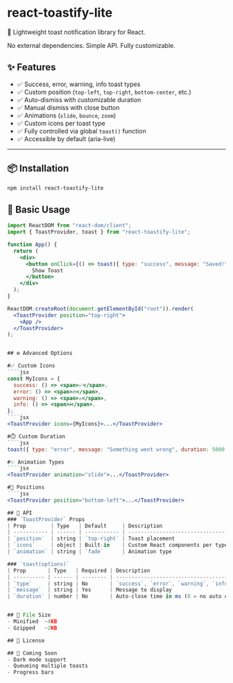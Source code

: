 # react-toastify-lite

🚀 Lightweight toast notification library for React.

No external dependencies. Simple API. Fully customizable.

## ✨ Features

- ✅ Success, error, warning, info toast types
- ✅ Custom position (`top-left`, `top-right`, `bottom-center`, etc.)
- ✅ Auto-dismiss with customizable duration
- ✅ Manual dismiss with close button
- ✅ Animations (`slide`, `bounce`, `zoom`)
- ✅ Custom icons per toast type
- ✅ Fully controlled via global `toast()` function
- ✅ Accessible by default (aria-live)

---

## 📦 Installation

```bash
npm install react-toastify-lite

```

## 🧠 Basic Usage

`````jsx
import ReactDOM from "react-dom/client";
import { ToastProvider, toast } from "react-toastify-lite";

function App() {
  return (
    <div>
      <button onClick={() => toast({ type: "success", message: "Saved!" })}>
        Show Toast
      </button>
    </div>
  );
}

ReactDOM.createRoot(document.getElementById("root")).render(
  <ToastProvider position="top-right">
    <App />
  </ToastProvider>
);


## ⚙️ Advanced Options

#✅ Custom Icons
````jsx
const MyIcons = {
  success: () => <span>✅</span>,
  error: () => <span>🔥</span>,
  warning: () => <span>⚠️</span>,
  info: () => <span>ℹ️</span>,
};
````jsx
<ToastProvider icons={MyIcons}>...</ToastProvider>

#⏱️ Custom Duration
````jsx
toast({ type: "error", message: "Something went wrong", duration: 5000 });

#✨ Animation Types
````jsx
<ToastProvider animation="slide">...</ToastProvider>

#📍 Positions
````jsx
<ToastProvider position="bottom-left">...</ToastProvider>

## 🧩 API
### `ToastProvider` Props
| Prop        | Type   | Default     | Description                      |
| ----------- | ------ | ----------- | -------------------------------- |
| `position`  | string | `top-right` | Toast placement                  |
| `icons`     | object | Built-in    | Custom React components per type |
| `animation` | string | `fade`      | Animation type                   |

### `toast(options)`
| Prop       | Type   | Required | Description                               |
| ---------- | ------ | -------- | ----------------------------------------- |
| `type`     | string | No       | `success`, `error`, `warning`, `info`     |
| `message`  | string | Yes      | Message to display                        |
| `duration` | number | No       | Auto-close time in ms (0 = no auto close) |


## 📁 File Size
- Minified	~4KB
- Gzipped	~2KB

## 📃 License

## 🧪 Coming Soon
- Dark mode support
- Queueing multiple toasts
- Progress bars
`````
